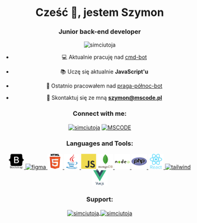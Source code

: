 <h1 align="center">Cześć 👋, jestem Szymon</h1>
<h3 align="center">Junior back-end developer</h3>

<section align="center">

<p align="center"> <img src="https://komarev.com/ghpvc/?username=simciutoja&label=Profile%20views&color=0e75b6&style=flat" alt="simciutoja" /> </p>

- 💻 Aktualnie pracuję nad [cmd-bot](https://discord.gg/cmdshop)

- 📚 Uczę się aktualnie **JavaScript'u**

- 📱 Ostatnio pracowałem nad [praga-północ-bot](https://discord.gg/pragapln)

- 📧 Skontaktuj się ze mną **szymon@mscode.pl**

<h3 align="center">Connect with me:</h3>
<p align="center">
<a href="https://www.youtube.com/c/simciutoja" target="blank"><img align="center" src="https://raw.githubusercontent.com/rahuldkjain/github-profile-readme-generator/master/src/images/icons/Social/youtube.svg" alt="simciutoja" height="30" width="40" /></a>
<a href="https://discord.gg/MSCODE" target="blank"><img align="center" src="https://raw.githubusercontent.com/rahuldkjain/github-profile-readme-generator/master/src/images/icons/Social/discord.svg" alt="MSCODE" height="30" width="40" /></a>
</p>

<h3 align="center">Languages and Tools:</h3>
<p align="center"> <a href="https://getbootstrap.com" target="_blank" rel="noreferrer"> <img src="https://raw.githubusercontent.com/devicons/devicon/master/icons/bootstrap/bootstrap-plain-wordmark.svg" alt="bootstrap" width="40" height="40"/> </a> <a href="https://www.figma.com/" target="_blank" rel="noreferrer"> <img src="https://www.vectorlogo.zone/logos/figma/figma-icon.svg" alt="figma" width="40" height="40"/> </a> <a href="https://www.w3.org/html/" target="_blank" rel="noreferrer"> <img src="https://raw.githubusercontent.com/devicons/devicon/master/icons/html5/html5-original-wordmark.svg" alt="html5" width="40" height="40"/> </a> <a href="https://www.java.com" target="_blank" rel="noreferrer"> <img src="https://raw.githubusercontent.com/devicons/devicon/master/icons/java/java-original.svg" alt="java" width="40" height="40"/> </a> <a href="https://developer.mozilla.org/en-US/docs/Web/JavaScript" target="_blank" rel="noreferrer"> <img src="https://raw.githubusercontent.com/devicons/devicon/master/icons/javascript/javascript-original.svg" alt="javascript" width="40" height="40"/> </a> <a href="https://www.mongodb.com/" target="_blank" rel="noreferrer"> <img src="https://raw.githubusercontent.com/devicons/devicon/master/icons/mongodb/mongodb-original-wordmark.svg" alt="mongodb" width="40" height="40"/> </a> <a href="https://nodejs.org" target="_blank" rel="noreferrer"> <img src="https://raw.githubusercontent.com/devicons/devicon/master/icons/nodejs/nodejs-original-wordmark.svg" alt="nodejs" width="40" height="40"/> </a> <a href="https://www.php.net" target="_blank" rel="noreferrer"> <img src="https://raw.githubusercontent.com/devicons/devicon/master/icons/php/php-original.svg" alt="php" width="40" height="40"/> </a> <a href="https://reactjs.org/" target="_blank" rel="noreferrer"> <img src="https://raw.githubusercontent.com/devicons/devicon/master/icons/react/react-original-wordmark.svg" alt="react" width="40" height="40"/> </a> <a href="https://tailwindcss.com/" target="_blank" rel="noreferrer"> <img src="https://www.vectorlogo.zone/logos/tailwindcss/tailwindcss-icon.svg" alt="tailwind" width="40" height="40"/> </a> <a href="https://vuejs.org/" target="_blank" rel="noreferrer"> <img src="https://raw.githubusercontent.com/devicons/devicon/master/icons/vuejs/vuejs-original-wordmark.svg" alt="vuejs" width="40" height="40"/> </a> </p>

<h3 align="center">Support:</h3>
<p><a href="https://www.buymeacoffee.com/simciutoja"> <img align="center" src="https://cdn.buymeacoffee.com/buttons/v2/default-yellow.png" height="50" width="210" alt="simciutoja" /></a><a href="https://ko-fi.com/simciutoja"> <img align="center" src="https://cdn.ko-fi.com/cdn/kofi3.png?v=3" height="50" width="210" alt="simciutoja" /></a></p><br><br>
</section>
